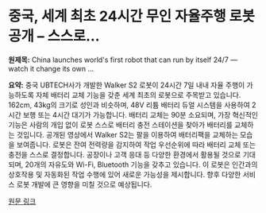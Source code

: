 # 중국, 세계 최초 24시간 무인 자율주행 로봇 공개 – 스스로…

**원제목:** China launches world's first robot that can run by itself 24/7 — watch it change its own ...

**요약:** 중국 UBTECH사가 개발한 Walker S2 로봇이 24시간 7일 내내 자율 주행이 가능하도록 자체 배터리 교체 기능을 갖춘 세계 최초의 로봇으로 주목받고 있습니다. 162cm, 43kg의 크기로 성인과 비슷하며, 48V 리튬 배터리 듀얼 시스템을 사용하여 2시간 보행 또는 4시간 대기가 가능합니다.  배터리 교체는 90분 소요되며,  가장 혁신적인 기능은 사람의 개입 없이 로봇 스스로 배터리 충전 스테이션을 찾아가 배터리를 교체하는 것입니다.  공개된 영상에서 Walker S2는 팔을 이용하여 배터리팩을 교체하는 모습을 보여줍니다.  로봇은 잔여 전력량을 감지하여 작업 우선순위에 따라 배터리 교체 또는 충전을 스스로 결정합니다.  공장이나 고객 응대 등 다양한 환경에서 활용될 것으로 기대되며, 20개의 자유도와 Wi-Fi, Bluetooth 기능을 갖추고 있습니다.  이 로봇은 인간과의 상호작용 및 자동화된 작업 수행에 있어 새로운 가능성을 제시합니다.  향후 다양한 서비스 로봇 개발에 큰 영향을 미칠 것으로 예상됩니다.

[원문 링크](https://tech.yahoo.com/ai/articles/china-launches-worlds-first-robot-150000158.html)
